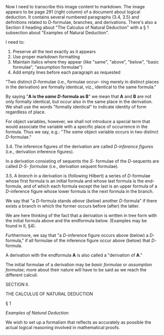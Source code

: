 <thinking>
Now I need to transcribe this image content to markdown. The image appears to be page 291 (right column) of a document about logical deduction. It contains several numbered paragraphs (3.4, 3.5) and definitions related to D-formulae, branches, and derivations. There's also a Section II heading about "The Calculus of Natural Deduction" with a § 1 subsection about "Examples of Natural Deduction".

I need to:
1. Preserve all the text exactly as it appears
2. Use proper markdown formatting
3. Maintain italics where they appear (like "same", "above", "below", "basic formulae", "assumption formulae")
4. Add empty lines before each paragraph as requested
</thinking>

"Two distinct *D*-formulae (i.e., formulae occur-
ring merely in distinct places in the derivation) are
formally identical, viz., identical to the same
formula."

By saying "**A is the *same D*-formula as B**" we mean
that **A** and **B** are not only formally identical, but
occur also in the same place in the derivation. We
shall use the words "formally identical" to indicate
identity of form regardless of place.

For object variables, however, we shall not
introduce a special term that would associate the
variable with a specific place of occurrence in the
formula. Thus we say, e.g.: "*The same* object
variable occurs in two distinct *D*-formulae."

3.4. The inference figures of the derivation are
called *D-inference figures* (i.e., derivation inference
figures).

In a derivation consisting of sequents the *S*-
formulae of the *D*-sequents are called *D-S-
formulae* (i.e., derivation sequent formulae).

3.5. A *branch* in a derivation is (following Hilbert)
a series of *D*-formulae whose first formula is an
initial formula and whose last formula is the end-
formula, and of which each formula except the last
is an upper formula of a *D*-inference figure whose
lower formula is the next formula in the branch.

We say that "a *D*-formula stands *above* (*below*)
another *D*-formula" if there exists a branch in
which the former occurs before (after) the latter.

We are here thinking of the fact that a derivation
is written in tree form with the initial formula
above and the endformula below. (Examples may
be found in II, §4).

Furthermore, we say that "a *D*-inference figure
occurs above (below) a *D*-formula," if all formulae
of the inference figure occur above (below) that
*D*-formula.

A derivation with the endformula **A** is also called
a "derivation of **A**."

The initial formulae of a derivation may be *basic
formulae* or *assumption formulae*; more about their
nature will have to be said as we reach the different
calculi.

SECTION II.

THE CALCULUS OF NATURAL DEDUCTION

§ 1

*Examples of Natural Deduction*

We wish to set up a formalism that reflects as
accurately as possible the actual logical reasoning
involved in mathematical proofs.
